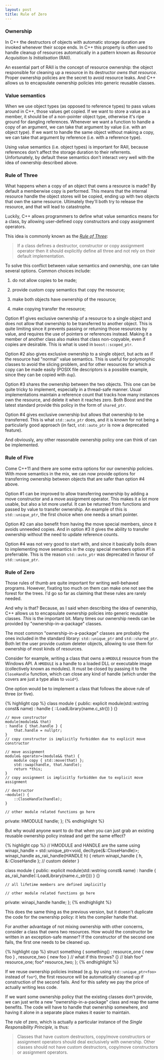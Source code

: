 ```yaml
---
layout: post
title: Rule of Zero
---
```


### Ownership

In C++ the destructors of objects with automatic storage duration are invoked
whenever their scope ends. In C++ this property is often used to handle cleanup
of resources automatically in a pattern known as *Resource Acquisition Is
Initialisation* (RAII).

An essential part of RAII is the concept of resource ownership: the object
responsible for cleaning up a resource in its destructor *owns that resource*.
Proper ownership policies are the secret to avoid resource leaks. And C++ allows
us to encapsulate ownership policies into generic reusable classes.

### Value semantics

When we use object types (as opposed to reference types) to pass values around
in C++, those values get copied. If we want to store a value as a member, it
should be of a non-pointer object type, otherwise it's ripe ground for dangling
references. Whenever we want a function to handle a copy of an argument, we can
take that argument by value (i.e. with an object type). If we want to handle the
same object without making a copy, we can take that argument by reference (i.e.
with a reference type).

Using value semantics (i.e. object types) is important for RAII, because
references don't affect the storage duration to their referrents. Unfortunately,
by default these semantics don't interact very well with the idea of ownership
described above.

### Rule of Three

What happens when a copy of an object that owns a resource is made? By default a
memberwise copy is performed. This means that the internal resource handle the
object stores will be copied, ending up with two objects that own the same
resource. Ultimately they'll both try to release the resource, and that will
lead to catastrophe.

Luckily, C++ allows programmers to define what value semantics means for a
class, by allowing user-defined copy constructors and copy assignment
operators.

This idea is commonly known as the [*Rule of Three*][rule of three]:

> If a class defines a destructor, constructor or copy assignment operator then
> it should explicitly define all three and not rely on their default
> implementation.

To solve this conflict between value semantics and ownership, one can take
several options. Common choices include:

1. do not allow copies to be made;
 
2. provide custom copy semantics that copy the resource;

3. make both objects have ownership of the resource;

4. make copying transfer the resource;

Option #1 gives exclusive ownership of a resource to a single object and does not
allow that ownership to be transferred to another object. This is quite
limiting since it prevents passing or returning those resources by value, and
requires the use of pointers or references instead. Making it a member of
another class also makes that class non-copyable, even if copies are desirable.
This is what is used in `boost::scoped_ptr`.

Option #2 also gives exclusive ownership to a single object, but acts as if the
resource had "normal" value semantics. This is useful for polymorphic classes to
avoid the slicing problem, and for other resources for which a copy can be made
easily (POSIX file descriptors is a possible example, since they can be copied
with `dup`).

Option #3 shares the ownership between the two objects. This one can be quite
tricky to implement, especially in a thread-safe manner. Usual implementations
maintain a reference count that tracks how many instances own the resource, and
delete it when it reaches zero. Both Boost and the latest standard provide this
policy in the form of `shared_ptr`.

Option #4 gives exclusive ownership but allows that ownership to be transferred.
This is what `std::auto_ptr` does, and it is known for not being a particularly
good approach (in fact, `std::auto_ptr` is now a deprecated feature).

And obviously, any other reasonable ownership policy one can think of can be
implemented.

### Rule of Five

Come C++11 and there are some extra options for our ownership policies. With
move semantics in the mix, we can now provide options for transferring ownership
between objects that are safer than option #4 above.

Option #1 can be improved to allow transferring ownership by adding a move
constructor and a move assignment operator. This makes it a lot more usable, but
also a lot more useful. It can be returned from functions and passed by value to
transfer ownership. An example of this is `std::unique_ptr`, the first choice
when one needs a smart pointer.

Option #2 can also benefit from having the move special members, since it avoids
unneeded copies. And in option #3 it gives the ability to transfer ownership
without the need to update reference counts. 

Option #4 was not very good to start with, and since it basically boils down to
implementing move semantics in the copy special members option #1 is
preferrable. This is the reason `std::auto_ptr` was deprecated in favour of
`std::unique_ptr`.

### Rule of Zero

Those rules of thumb are quite important for writing well-behaved programs.
However, fixating too much on them can make one not see the forest for the
trees. I'd go so far as claiming that these rules are rarely needed.

And why is that? Because, as I said when describing the idea of ownership, C++
allows us to encapsulate ownership policies into generic reusable classes.
*This* is the important bit. Many times our ownership needs can be provided by
"ownership-in-a-package" classes.

The most common "ownership-in-a-package" classes are probably the ones included
in the standard library: `std::unique_ptr` and `std::shared_ptr`. Both let the
user provide custom deleter objects, allowing to use them for ownership of most
kinds of resources.

Consider for example, writing a class that owns a `HMODULE` resource from the
Windows API. A `HMODULE` is a handle to a loaded DLL or executable image
(collectively known as modules). It must be closed by passing it to the
`CloseHandle` function, which can close any kind of handle (which under the
covers are just a type alias to `void*`).

One option would be to implement a class that follows the above rule of three
(or five).

{% highlight cpp %}
class module {
public:
    explicit module(std::wstring const& name)
    : handle { ::LoadLibrary(name.c_str()) } {}

    // move constructor
    module(module&& that)
    : handle { that.handle } {
        that.handle = nullptr;
    }
    // copy constructor is implicitly forbidden due to explicit move constructor

    // move assignment
    module& operator=(module&& that) {
        module copy { std::move(that) };
        std::swap(handle, that.handle);
        return *this;
    }
    // copy assignment is implicitly forbidden due to explicit move assignment

    // destructor
    ~module() {
        ::CloseHandle(handle);
    }

    // other module related functions go here

private:
    HMODULE handle;
};
{% endhighlight %}

But why would anyone want to do that when you can just grab an existing reusable
ownership policy instead and get the same effect?

{% highlight cpp %}
// HMODULE and HANDLE are the same
using winapi_handle = std::unique_ptr<void, decltype(&::CloseHandle)>;
winapi_handle as_raii_handle(HANDLE h) {
    return winapi_handle { h, &::CloseHandle }; // custom deleter
}

class module {
public:
    explicit module(std::wstring const& name)
    : handle { as_raii_handle(::LoadLibrary(name.c_str())) } {}

    // all lifetime members are defined implicitly

    // other module related functions go here

private:
    winapi_handle handle;
};
{% endhighlight %}

This does the same thing as the previous version, but it doesn't duplicate the
code for the ownership policy: it lets the compiler handle that.

For another advantage of not mixing ownership with other concerns, consider a
class that owns two resources. How would the constructor be written in an
exception-safe manner? If the constructor of the second one fails, the first one
needs to be cleaned up.

{% highlight cpp %}
struct something {
    something()
    : resource_one { new foo }
    , resource_two { new foo } // what if this throws?
    {}
    // blah
    foo* resource_one;
    foo* resource_two;
};
{% endhighlight %}

If we reuse ownership policies instead (e.g. by using `std::unique_ptr<foo>`
instead of `foo*`), the first resource will be automatically cleaned up if
construction of the second fails. And for this safety we pay the price of
actually writing less code.

If we want some ownership policy that the existing classes don't provide, we can
just write a new "ownership-in-a-package" class and reap the same benefits.
The code will have to handle that ownership somewhere, and having it alone in a
separate place makes it easier to maintain.

The rule of zero, which is actually a particular instance of the *Single
Responsibility Principle*, is thus:

> Classes that have custom destructors, copy/move constructors or assignment
> operators should deal exclusively with ownership. Other classes should not
> have custom destructors, copy/move constructors or assignment operators.

 [rule of three]: http://stackoverflow.com/q/4172722/46642

